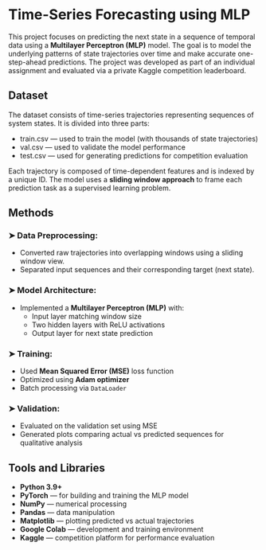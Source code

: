 # Time-Series Forecasting using MLP

This project focuses on predicting the next state in a sequence of temporal data using a **Multilayer Perceptron (MLP)** model. The goal is to model the underlying patterns of state trajectories over time and make accurate one-step-ahead predictions. The project was developed as part of an individual assignment and evaluated via a private Kaggle competition leaderboard.

## Dataset

The dataset consists of time-series trajectories representing sequences of system states. It is divided into three parts:

- train.csv — used to train the model (with thousands of state trajectories)
- val.csv — used to validate the model performance
- test.csv — used for generating predictions for competition evaluation

Each trajectory is composed of time-dependent features and is indexed by a unique ID. The model uses a **sliding window approach** to frame each prediction task as a supervised learning problem.

## Methods

### ➤ Data Preprocessing:
- Converted raw trajectories into overlapping windows using a sliding window view.
- Separated input sequences and their corresponding target (next state).

### ➤ Model Architecture:
- Implemented a **Multilayer Perceptron (MLP)** with:
  - Input layer matching window size
  - Two hidden layers with ReLU activations
  - Output layer for next state prediction

### ➤ Training:
- Used **Mean Squared Error (MSE)** loss function
- Optimized using **Adam optimizer**
- Batch processing via `DataLoader`

### ➤ Validation:
- Evaluated on the validation set using MSE
- Generated plots comparing actual vs predicted sequences for qualitative analysis

## Tools and Libraries

- **Python 3.9+**
- **PyTorch** — for building and training the MLP model
- **NumPy** — numerical processing
- **Pandas** — data manipulation
- **Matplotlib** — plotting predicted vs actual trajectories
- **Google Colab** — development and training environment
- **Kaggle** — competition platform for performance evaluation
